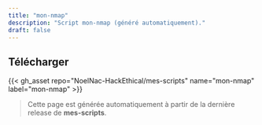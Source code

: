 ```yaml
---
title: "mon-nmap"
description: "Script mon-nmap (généré automatiquement)."
draft: false
---
```


## Télécharger

{{< gh_asset repo="NoelNac-HackEthical/mes-scripts" name="mon-nmap" label="mon-nmap" >}}

> Cette page est générée automatiquement à partir de la dernière release de **mes-scripts**.
